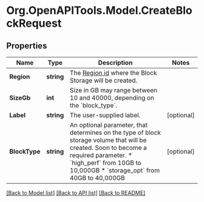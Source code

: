 # Org.OpenAPITools.Model.CreateBlockRequest

## Properties

Name | Type | Description | Notes
------------ | ------------- | ------------- | -------------
**Region** | **string** | The [Region id](#operation/list-regions) where the Block Storage will be created. | 
**SizeGb** | **int** | Size in GB may range between 10 and 40000, depending on the &#x60;block_type&#x60;. | 
**Label** | **string** | The user-supplied label. | [optional] 
**BlockType** | **string** | An optional parameter, that determines on the type of block storage volume that will be created. Soon to become a required parameter.  * &#x60;high_perf&#x60; from 10GB to 10,000GB * &#x60;storage_opt&#x60; from 40GB to 40,000GB | [optional] 

[[Back to Model list]](../README.md#documentation-for-models) [[Back to API list]](../README.md#documentation-for-api-endpoints) [[Back to README]](../README.md)

